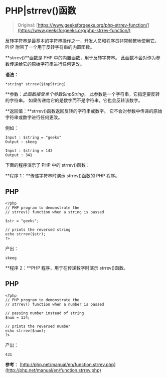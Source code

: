 # PHP|strrev()函数

> Original: [https://www.geeksforgeeks.org/php-strrev-function/](https://www.geeksforgeeks.org/php-strrev-function/)

反转字符串是最基本的字符串操作之一，开发人员和程序员非常频繁地使用它。 PHP 附带了一个用于反转字符串的内置函数。

**strrev()**函数是 PHP 中的内置函数，用于反转字符串。 此函数不会对作为参数传递给它的原始字符串进行任何更改。

**语法：**

```
*string* strrev($inpString)
```

**参数：**此函数接受单个参数*$inpString*。 此参数是一个字符串，它指定要反转的字符串。 如果传递给它的是数字而不是字符串，它也会反转该数字。

**返回值：**strrev()函数返回反转的字符串或数字。 它不会对参数中传递的原始字符串或数字进行任何更改。

例如：

```
Input : $string = "geeks" 
Output : skeeg 

Input : $string = 143 
Output : 341 
```

下面的程序演示了 PHP 中的 strrev()函数：

**程序 1：**传递字符串时演示 strrev()函数的 PHP 程序。

## PHP

```
<?php
// PHP program to demonstrate the
// strrev() function when a string is passed

$str = "geeks";

// prints the reversed string
echo strrev($str);
?>
```

产出：

```
skeeg
```

**程序 2：**PHP 程序，用于在传递数字时演示 strrev()函数。

## PHP

```
<?php
// PHP program to demonstrate the
// strrev() function when a number is passed

// passing number instead of string
$num = 134;

// prints the reversed number
echo strrev($num);
?>
```

产出：

```
431
```

**参考**：
[http://php.net/manual/en/function.strrev.php](http://php.net/manual/en/function.strrev.php)